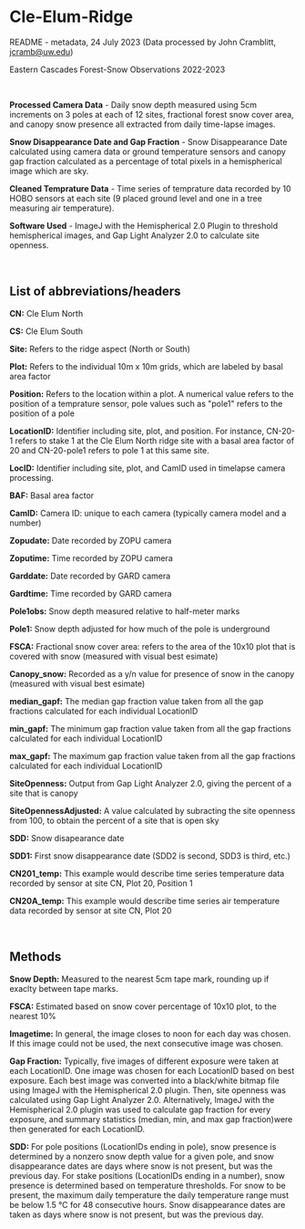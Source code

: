 # Cle-Elum-Ridge
README - metadata, 24 July 2023 (Data processed by John Cramblitt, jcramb@uw.edu)

Eastern Cascades Forest-Snow Observations 2022-2023

&nbsp;
&nbsp;

**Processed Camera Data** - Daily snow depth measured using 5cm increments on 3 poles at each of 12 sites, fractional forest snow cover area, and canopy 
                        snow presence all extracted from daily time-lapse images.  
                        
**Snow Disappearance Date and Gap Fraction** - Snow Disappearance Date calculated using camera data or ground temperature sensors and canopy gap fraction 
                        calculated as a percentage of total pixels in a hemispherical image which are sky. 
                        
**Cleaned Temprature Data** -  Time series of temprature data recorded by 10 HOBO sensors at each site (9 placed ground level and one in a tree measuring 
                        air temperature).

**Software Used** - ImageJ with the Hemispherical 2.0 Plugin to threshold hemispherical images, and Gap Light Analyzer 2.0 to calculate site openness.


&nbsp;
&nbsp;

## **List of abbreviations/headers**

**CN:**		Cle Elum North

**CS:**		Cle Elum South 

**Site:**		Refers to the ridge aspect (North or South)

**Plot:**		Refers to the individual 10m x 10m grids, which are labeled by basal area factor

**Position:**	Refers to the location within a plot. A numerical value refers to the position of a temprature sensor, pole values such as "pole1" refers to 
          the position of a pole
          
**LocationID:**	Identifier including site, plot, and position. For instance, CN-20-1 refers to stake 1 at the Cle Elum North ridge site with a basal area factor 
            of 20 and CN-20-pole1 refers to pole 1 at this same site. 
            
**LocID:**		Identifier including site, plot, and CamID used in timelapse camera processing.

**BAF:**		Basal area factor

**CamID:**		Camera ID: unique to each camera (typically camera model and a number)

**Zopudate:**	Date recorded by ZOPU camera 

**Zoputime:**	Time recorded by ZOPU camera

**Garddate:**	Date recorded by GARD camera

**Gardtime:**	Time recorded by GARD camera

**Pole1obs:**	Snow depth measured relative to half-meter marks 

**Pole1:**		Snow depth adjusted for how much of the pole is underground 

**FSCA:**		Fractional snow cover area: refers to the area of the 10x10 plot that is covered with snow (measured with visual best esimate)

**Canopy_snow:**	Recorded as a y/n value for presence of snow in the canopy (measured with visual best esimate)

**median_gapf:**	The median gap fraction value taken from all the gap fractions calculated for each individual LocationID   

**min_gapf:**	The minimum gap fraction value taken from all the gap fractions calculated for each individual LocationID  

**max_gapf:**	The maximum gap fraction value taken from all the gap fractions calculated for each individual LocationID  

**SiteOpenness:** Output from Gap Light Analyzer 2.0, giving the percent of a site that is canopy 

**SiteOpennessAdjusted:** A value calculated by subracting the site openness from 100, to obtain the percent of a site that is open sky

**SDD:**		Snow disapearance date

**SDD1:**		First snow disappearance date (SDD2 is second, SDD3 is third, etc.)

**CN201_temp:**	This example would describe time series temperature data recorded by sensor at site CN, Plot 20, Position 1

**CN20A_temp:**	This example would describe time series air temperature data recorded by sensor at site CN, Plot 20

&nbsp;
&nbsp;

## **Methods**

**Snow Depth:** Measured to the nearest 5cm tape mark, rounding up if exaclty between tape marks.

**FSCA:** Estimated based on snow cover percentage of 10x10 plot, to the nearest 10%

**Imagetime:** In general, the image closes to noon for each day was chosen. If this image could not be used, the next consecutive image was chosen. 

**Gap Fraction:** Typically, five images of different exposure were taken at each LocationID. One image was chosen for each LocationID based on best exposure. Each best image was converted into a black/white bitmap file using ImageJ with the Hemispherical 2.0 plugin. Then, site openness was calculated using Gap Light Analyzer 2.0. Alternatively, ImageJ with the Hemispherical 2.0 plugin was used to calculate gap fraction for every exposure, and summary statistics (median, min, and max gap fraction)were then generated for each LocationID. 

**SDD:** For pole positions (LocationIDs ending in pole), snow presence is determined by a nonzero snow depth value for a given pole, and snow disappearance dates are days where snow is not present, but was the previous day. For stake positions (LocationIDs ending in a number), snow presence is determined based on temperature thresholds. For snow to be present, the maximum daily temperature the daily temperature range must be below 1.5 °C for 48 consecutive hours. Snow disappearance dates are taken as days where snow is not present, but was the previous day.   



